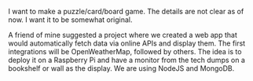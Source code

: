 I want to make a puzzle/card/board game.
The details are not clear as of now.
I want it to be somewhat original.

A friend of mine suggested a project where we created a web app that would
automatically fetch data via online APIs and display them. The first
integrations will be OpenWeatherMap, followed by others. The idea is to deploy
it on a Raspberry Pi and have a monitor from the tech dumps on a bookshelf or
wall as the display. We are using NodeJS and MongoDB.
